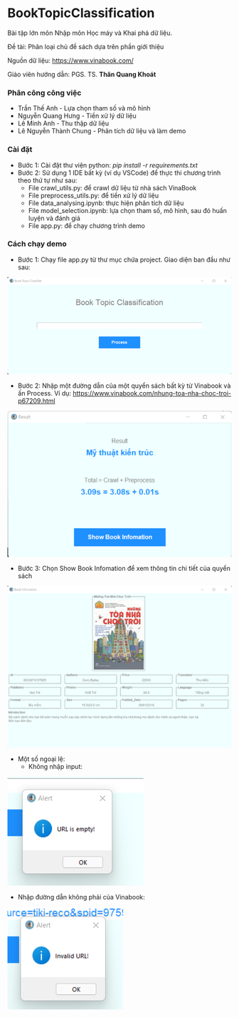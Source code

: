 # BookTopicClassification
Bài tập lớn môn Nhập môn Học máy và Khai phá dữ liệu.

Đề tài: Phân loại chủ đề sách dựa trên phần giới thiệu

Nguồn dữ liệu: https://www.vinabook.com/

Giáo viên hướng dẫn: PGS. TS. **Thân Quang Khoát**

### Phân công công việc
- Trần Thế Anh - Lựa chọn tham số và mô hình
- Nguyễn Quang Hưng - Tiền xử lý dữ liệu
- Lê Minh Anh - Thu thập dữ liệu
- Lê Nguyễn Thành Chung - Phân tích dữ liệu và làm demo

### Cài đặt
- Bước 1: Cài đặt thư viện python: *pip install -r requirements.txt*
- Bước 2: Sử dụng 1 IDE bất kỳ (ví dụ VSCode) để thực thi chương trình theo thứ tự như sau:
  - File crawl_utils.py: để crawl dữ liệu từ nhà sách VinaBook
  - File preprocess_utils.py: để tiền xử lý dữ liệu
  - File data_analysing.ipynb: thực hiện phân tích dữ liệu
  - File model_selection.ipynb: lựa chọn tham số, mô hình, sau đó huấn luyện và đánh giá
  - File app.py: để chạy chương trình demo

### Cách chạy demo
- Bước 1: Chạy file app.py từ thư mục chứa project. Giao diện ban đầu như sau:

![Giao diện chính](./images/demo1.png)

- Bước 2: Nhập một đường dẫn của một quyển sách bất kỳ từ Vinabook và ấn Process. Ví dụ: https://www.vinabook.com/nhung-toa-nha-choc-troi-p67209.html

![Kết quả](./images/demo2.png)

- Bước 3: Chọn Show Book Infomation để xem thông tin chi tiết của quyển sách

![Thông tin chi tiết](./images/demo3.png)

- Một số ngoại lệ:
  - Không nhập input:

![Ngoại lệ 1](./images/demo4.png)

  - Nhập đường dẫn không phải của Vinabook:

![Ngoại lệ 2](./images/demo5.png)

